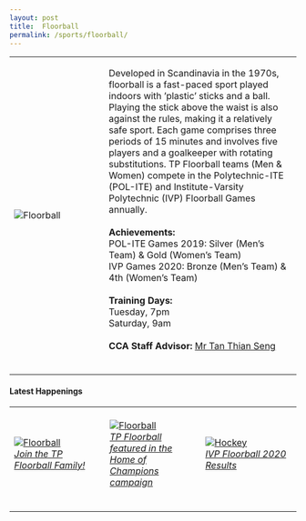 ```yaml
---
layout: post
title:  Floorball
permalink: /sports/floorball/
---
```


<table>
    <tr>
        <td style="width:33%"><image src="{{site.baseurl}}/images/CCA_floorball.jpg" style="display:block;margin-left:auto;margin-right:auto;" alt="Floorball"></image></td>
        <td>
            <p>
                Developed in Scandinavia in the 1970s, floorball is a fast-paced sport played indoors with ’plastic’ sticks and a ball. Playing the stick above the waist is also against the rules, making it a relatively safe sport. Each game comprises three periods of 15 minutes and involves five players and a goalkeeper with rotating substitutions. TP Floorball teams (Men & Women) compete in the Polytechnic-ITE (POL-ITE) and Institute-Varsity Polytechnic (IVP) Floorball Games annually.<br>
                <br>
                <b>Achievements:</b><br>
                POL-ITE Games 2019: Silver (Men’s Team) & Gold (Women’s Team)<br>
                IVP Games 2020: Bronze (Men’s Team) & 4th (Women’s Team)<br>
                <br>
                <b>Training Days:</b><br>
                Tuesday, 7pm<br>
                Saturday, 9am<br>
                <br>
                <b>CCA Staff Advisor:</b> <a href="mailto:tants@tp.edu.sg">Mr Tan Thian Seng</a><br>
                <br>
            </p>
        </td>
    </tr>
</table>

#### Latest Happenings

<table>
    <tr>
        <td style="width:33%"><br>
            <a href="https://www.instagram.com/p/B_47XJuBM8X/">
                <image src="{{site.baseurl}}/images/CCA-Floorball_IG1.png" style="display:block;margin-left:auto;margin-right:auto;" alt="Floorball">
                <h6 style="margin-top:0%">Join the TP Floorball Family!</h6>
                </image>
            </a>
        </td>
        <td style="width:33%"><br>
            <a href="https://www.instagram.com/p/B_R63TFB9B1/">
                <image src="{{site.baseurl}}/images/CCA-Floorball_IG2.png" style="display:block;margin-left:auto;margin-right:auto;" alt="Floorball">
                <h6 style="margin-top:0%">TP Floorball featured in the Home of Champions campaign</h6>
                </image>
            </a>
        </td>
        <td style="width:33%"><br>
            <a href="https://www.instagram.com/p/B7gO6yiB_7Y/">
                <image src="{{site.baseurl}}/images/CCA-Floorball_IG3.png" style="display:block;margin-left:auto;margin-right:auto;" alt="Hockey">
                <h6 style="margin-top:0%">IVP Floorball 2020 Results</h6>    
                </image>
            </a>
        </td>
    </tr>
</table>
